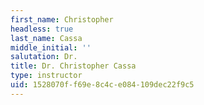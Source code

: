 ```yaml
---
first_name: Christopher
headless: true
last_name: Cassa
middle_initial: ''
salutation: Dr.
title: Dr. Christopher Cassa
type: instructor
uid: 1528070f-f69e-8c4c-e084-109dec22f9c5
---
```

